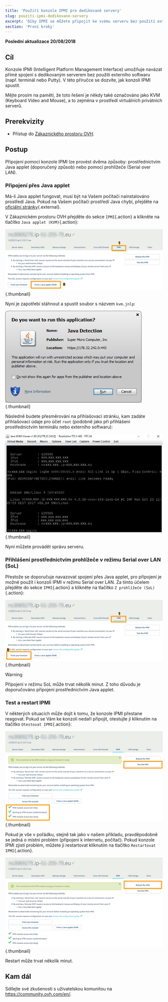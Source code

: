 ```yaml
---
title: 'Použití konzole IPMI pro dedikované servery'
slug: pouziti-ipmi-dedikovane-servery
excerpt: 'Díky IPMI se můžete připojit ke svému serveru bez použití externího softwaru'
section: 'První kroky'
---
```


**Poslední aktualizace 20/08/2018**

## Cíl

Konzole IPMI (Intelligent Platform Management Interface) umožňuje navázat přímé spojení s dedikovaným serverem bez použití externího softwaru (např. terminál nebo Putty). V této příručce se dozvíte, jak konzoli IPMI spustit.

Mějte prosím na paměti, že toto řešení je někdy také označováno jako KVM (Keyboard Video and Mouse), a to zejména v prostředí virtuálních privátních serverů.

## Prerekvizity

- Přístup do [Zákaznického prostoru OVH](https://www.ovh.com/auth/?action=gotomanager).


## Postup

Připojení pomocí konzole IPMI lze provést dvěma způsoby: prostřednictvím Java applet (doporučený způsob) nebo pomocí prohlížeče (Serial over LAN).

### Připojení přes Java applet

Má-li Java applet fungovat, musí být na Vašem počítači nainstalováno prostředí Java. Pokud na Vašem počítači prostředí Java chybí, přejděte na [oficiální stránky](https://www.java.com/en/download/){.external}.

V Zákaznickém prostoru OVH přejděte do sekce  `IPMI`{.action} a klikněte na tlačítko `Java applet (KVM)`{.action}:

![IPMI Java initiated](images/java_ipmi_initiate.png){.thumbnail}

Nyní je zapotřebí stáhnout a spustit soubor s názvem `kvm.jnlp`:

![IPMI Java opening](images/java_ipmi_activation.png){.thumbnail}

Následně budete přesměrováni na přihlašovací stránku, kam zadáte přihlašovací údaje pro účet `root` (podobně jako při přihlášení prostřednictvím terminálu nebo externího softwaru):

![IPMI Java login](images/java_ipmi_login.png){.thumbnail}

Nyní můžete provádět správu serveru.

### Přihlášení prostřednictvím prohlížeče v režimu Serial over LAN (SoL)

Přestože se doporučuje navazovat spojení přes Java applet, pro připojení je možné použít i konzoli IPMI v režimu Serial over LAN. Za tímto účelem přejděte do sekce `IPMI`{.action} a klikněte na tlačítko `Z prohlížeče (SoL)`{.action}:

![IPMI SoL activation](images/sol_ipmi_activation.png){.thumbnail}

> [!warning]
>
> Připojení v režimu SoL může trvat několik minut. Z toho důvodu je doporučováno připojení prostřednictvím Java applet.
>

### Test a restart IPMI

V některých situacích může dojít k tomu, že konzole IPMI přestane reagovat. Pokud se Vám ke konzoli nedaří připojit, otestujte ji kliknutím na tlačítko `Otestovat IPMI`{.action}:

![IPMI test](images/ipmi_test.png){.thumbnail}

Pokud je vše v pořádku, stejně tak jako v našem příkladu, pravděpodobně se jedná o místní problém (připojení k internetu, počítač). Pokud konzole IPMI zjistí problém, můžete ji restartovat kliknutím na tlačítko `Restartovat IPMI`{.action}.

![IPMI test](images/ipmi_reboot.png){.thumbnail}

Restart může trvat několik minut.

## Kam dál

Sdílejte své zkušenosti s uživatelskou komunitou na <https://community.ovh.com/en/>.